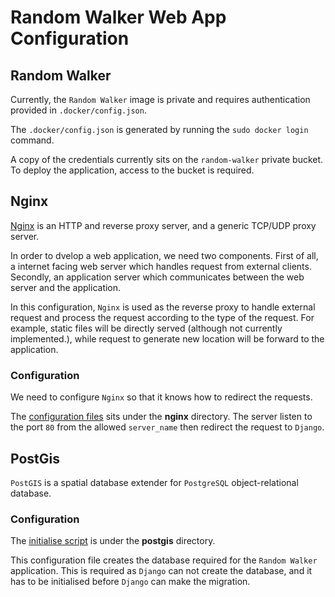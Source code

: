 # Random Walker Web App Configuration

## Random Walker

Currently, the `Random Walker` image is private and requires authentication
provided in `.docker/config.json`. 

The `.docker/config.json` is generated by running the `sudo docker login`
command.

A copy of the credentials currently sits on the `random-walker` private bucket.
To deploy the application, access to the bucket is required.

## Nginx

[Nginx](https://nginx.org/en/) is an HTTP and reverse proxy server, and a
generic TCP/UDP proxy server.

In order to dvelop a web application, we need two components. First of all, a
internet facing web server which handles request from external clients.
Secondly, an application server which communicates between the web server and
the application.

In this configuration, `Nginx` is used as the reverse proxy to handle external
request and process the request according to the type of the request. For
example, static files will be directly served (although not currently
implemented.), while request to generate new location will be forward to the
application.

### Configuration

We need to configure `Nginx` so that it knows how to redirect the requests.

The [configuration
files](https://github.com/mkao006/random_walker_webapp/blob/master/nginx/conf.d/random_walker.conf)
sits under the **nginx** directory. The server listen to the port `80` from the
allowed `server_name` then redirect the request to `Django`.


## PostGis

`PostGIS` is a spatial database extender for `PostgreSQL` object-relational
database.

### Configuration
The [initialise
script](https://github.com/mkao006/random_walker_webapp/blob/master/postgis/init/random_walker_db.sh)
is under the **postgis** directory.

This configuration file creates the database required for the `Random Walker`
application. This is required as `Django` can not create the database, and it
has to be initialised before `Django` can make the migration.
